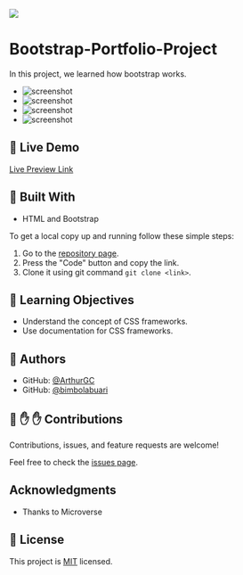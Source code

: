![](https://img.shields.io/badge/Microverse-blueviolet)
# Bootstrap-Portfolio-Project
In this project, we learned how bootstrap works.

- ![screenshot](/images/bootstrap-v1.png)
- ![screenshot](/images/bootstrap-v2.png)
- ![screenshot](/images/bootstrap-v3.png)
- ![screenshot](/images/bootstrap-v4.png)
## :red_circle: Live Demo

[Live Preview Link](https://arthurgc.github.io/bootstrap-portfolio-test/)

## :hammer: Built With

- HTML and Bootstrap

To get a local copy up and running follow these simple steps:

1. Go to the [repository page](https://github.com/ArthurGC/bootstrap-portfolio-test/tree/bootstrap-application).
2. Press the "Code" button and copy the link.
3. Clone it using git command `git clone <link>`.

## :blue_book: Learning Objectives

- Understand the concept of CSS frameworks.
- Use documentation for CSS frameworks.

## 👤 Authors

- GitHub: [@ArthurGC](https://github.com/ArthurGC)
- GitHub: [@bimbolabuari](https://github.com/bimbolabuari)

## 🤝 :raised_hand: :raised_hand: Contributions

Contributions, issues, and feature requests are welcome!

Feel free to check the [issues page](https://github.com/ArthurGC/bootstrap-portfolio-test/issues).

## Acknowledgments

- Thanks to Microverse

## 📝 License

This project is [MIT](LICENSE) licensed.